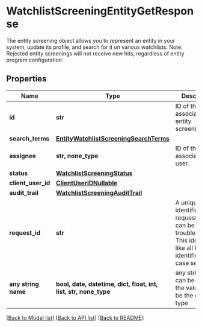 # WatchlistScreeningEntityGetResponse

The entity screening object allows you to represent an entity in your system, update its profile, and search for it on various watchlists. Note: Rejected entity screenings will not receive new hits, regardless of entity program configuration.

## Properties
Name | Type | Description | Notes
------------ | ------------- | ------------- | -------------
**id** | **str** | ID of the associated entity screening. | 
**search_terms** | [**EntityWatchlistScreeningSearchTerms**](EntityWatchlistScreeningSearchTerms.md) |  | 
**assignee** | **str, none_type** | ID of the associated user. | 
**status** | [**WatchlistScreeningStatus**](WatchlistScreeningStatus.md) |  | 
**client_user_id** | [**ClientUserIDNullable**](ClientUserIDNullable.md) |  | 
**audit_trail** | [**WatchlistScreeningAuditTrail**](WatchlistScreeningAuditTrail.md) |  | 
**request_id** | **str** | A unique identifier for the request, which can be used for troubleshooting. This identifier, like all Plaid identifiers, is case sensitive. | 
**any string name** | **bool, date, datetime, dict, float, int, list, str, none_type** | any string name can be used but the value must be the correct type | [optional]

[[Back to Model list]](../README.md#documentation-for-models) [[Back to API list]](../README.md#documentation-for-api-endpoints) [[Back to README]](../README.md)


